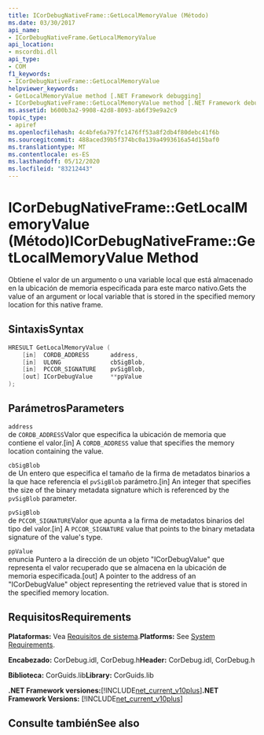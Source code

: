 ```yaml
---
title: ICorDebugNativeFrame::GetLocalMemoryValue (Método)
ms.date: 03/30/2017
api_name:
- ICorDebugNativeFrame.GetLocalMemoryValue
api_location:
- mscordbi.dll
api_type:
- COM
f1_keywords:
- ICorDebugNativeFrame::GetLocalMemoryValue
helpviewer_keywords:
- GetLocalMemoryValue method [.NET Framework debugging]
- ICorDebugNativeFrame::GetLocalMemoryValue method [.NET Framework debugging]
ms.assetid: b600b3a2-9908-42d8-8093-ab6f39e9a2c9
topic_type:
- apiref
ms.openlocfilehash: 4c4bfe6a797fc1476ff53a8f2db4f80debc41f6b
ms.sourcegitcommit: 488aced39b5f374bc0a139a4993616a54d15baf0
ms.translationtype: MT
ms.contentlocale: es-ES
ms.lasthandoff: 05/12/2020
ms.locfileid: "83212443"
---
```

# <a name="icordebugnativeframegetlocalmemoryvalue-method"></a><span data-ttu-id="06296-102">ICorDebugNativeFrame::GetLocalMemoryValue (Método)</span><span class="sxs-lookup"><span data-stu-id="06296-102">ICorDebugNativeFrame::GetLocalMemoryValue Method</span></span>
<span data-ttu-id="06296-103">Obtiene el valor de un argumento o una variable local que está almacenado en la ubicación de memoria especificada para este marco nativo.</span><span class="sxs-lookup"><span data-stu-id="06296-103">Gets the value of an argument or local variable that is stored in the specified memory location for this native frame.</span></span>  
  
## <a name="syntax"></a><span data-ttu-id="06296-104">Sintaxis</span><span class="sxs-lookup"><span data-stu-id="06296-104">Syntax</span></span>  
  
```cpp  
HRESULT GetLocalMemoryValue (  
    [in]  CORDB_ADDRESS      address,  
    [in]  ULONG              cbSigBlob,  
    [in]  PCCOR_SIGNATURE    pvSigBlob,  
    [out] ICorDebugValue     **ppValue  
);  
```  
  
## <a name="parameters"></a><span data-ttu-id="06296-105">Parámetros</span><span class="sxs-lookup"><span data-stu-id="06296-105">Parameters</span></span>  
 `address`  
 <span data-ttu-id="06296-106">de `CORDB_ADDRESS`Valor que especifica la ubicación de memoria que contiene el valor.</span><span class="sxs-lookup"><span data-stu-id="06296-106">[in] A `CORDB_ADDRESS` value that specifies the memory location containing the value.</span></span>  
  
 `cbSigBlob`  
 <span data-ttu-id="06296-107">de Un entero que especifica el tamaño de la firma de metadatos binarios a la que hace referencia el `pvSigBlob` parámetro.</span><span class="sxs-lookup"><span data-stu-id="06296-107">[in] An integer that specifies the size of the binary metadata signature which is referenced by the `pvSigBlob` parameter.</span></span>  
  
 `pvSigBlob`  
 <span data-ttu-id="06296-108">de `PCCOR_SIGNATURE`Valor que apunta a la firma de metadatos binarios del tipo del valor.</span><span class="sxs-lookup"><span data-stu-id="06296-108">[in] A `PCCOR_SIGNATURE` value that points to the binary metadata signature of the value's type.</span></span>  
  
 `ppValue`  
 <span data-ttu-id="06296-109">enuncia Puntero a la dirección de un objeto "ICorDebugValue" que representa el valor recuperado que se almacena en la ubicación de memoria especificada.</span><span class="sxs-lookup"><span data-stu-id="06296-109">[out] A pointer to the address of an "ICorDebugValue" object representing the retrieved value that is stored in the specified memory location.</span></span>  
  
## <a name="requirements"></a><span data-ttu-id="06296-110">Requisitos</span><span class="sxs-lookup"><span data-stu-id="06296-110">Requirements</span></span>  
 <span data-ttu-id="06296-111">**Plataformas:** Vea [Requisitos de sistema](../../get-started/system-requirements.md).</span><span class="sxs-lookup"><span data-stu-id="06296-111">**Platforms:** See [System Requirements](../../get-started/system-requirements.md).</span></span>  
  
 <span data-ttu-id="06296-112">**Encabezado:** CorDebug.idl, CorDebug.h</span><span class="sxs-lookup"><span data-stu-id="06296-112">**Header:** CorDebug.idl, CorDebug.h</span></span>  
  
 <span data-ttu-id="06296-113">**Biblioteca:** CorGuids.lib</span><span class="sxs-lookup"><span data-stu-id="06296-113">**Library:** CorGuids.lib</span></span>  
  
 <span data-ttu-id="06296-114">**.NET Framework versiones:**[!INCLUDE[net_current_v10plus](../../../../includes/net-current-v10plus-md.md)]</span><span class="sxs-lookup"><span data-stu-id="06296-114">**.NET Framework Versions:** [!INCLUDE[net_current_v10plus](../../../../includes/net-current-v10plus-md.md)]</span></span>  
  
## <a name="see-also"></a><span data-ttu-id="06296-115">Consulte también</span><span class="sxs-lookup"><span data-stu-id="06296-115">See also</span></span>
